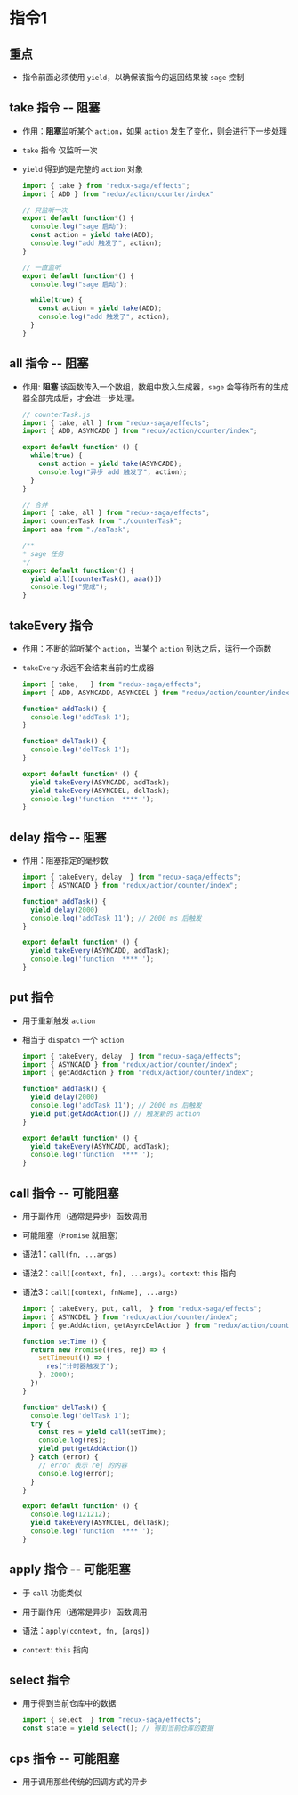 # 指令1

## 重点

*   指令前面必须使用 `yield`，以确保该指令的返回结果被 `sage` 控制

## take 指令 -- 阻塞

*   作用：**阻塞**监听某个 `action`，如果 `action` 发生了变化，则会进行下一步处理

*   `take` 指令 仅监听一次

*   `yield` 得到的是完整的 `action` 对象

    ```javascript
    import { take } from "redux-saga/effects";
    import { ADD } from "redux/action/counter/index"

    // 只监听一次
    export default function*() {
      console.log("sage 启动");
      const action = yield take(ADD);
      console.log("add 触发了", action);
    }

    // 一直监听
    export default function*() {
      console.log("sage 启动");

      while(true) {
        const action = yield take(ADD);
        console.log("add 触发了", action);
      }
    }
    ```

## all 指令 -- 阻塞

*   作用: **阻塞** 该函数传入一个数组，数组中放入生成器，`sage` 会等待所有的生成器全部完成后，才会进一步处理。

    ```javascript
    // counterTask.js
    import { take, all } from "redux-saga/effects";
    import { ADD, ASYNCADD } from "redux/action/counter/index";

    export default function* () {
      while(true) {
        const action = yield take(ASYNCADD);
        console.log("异步 add 触发了", action);
      }
    }
    ```

    ```javascript
    // 合并
    import { take, all } from "redux-saga/effects";
    import counterTask from "./counterTask";
    import aaa from "./aaTask";

    /**
    * sage 任务
    */
    export default function*() {
      yield all([counterTask(), aaa()])
      console.log("完成");
    }
    ```

## takeEvery 指令

*   作用：不断的监听某个 `action`，当某个 `action` 到达之后，运行一个函数

*   `takeEvery` 永远不会结束当前的生成器&#x20;

    ```javascript
    import { take,   } from "redux-saga/effects";
    import { ADD, ASYNCADD, ASYNCDEL } from "redux/action/counter/index";

    function* addTask() {
      console.log('addTask 1');
    }

    function* delTask() {
      console.log('delTask 1');
    }

    export default function* () {
      yield takeEvery(ASYNCADD, addTask);
      yield takeEvery(ASYNCDEL, delTask);
      console.log('function  **** ');
    }
    ```

## delay 指令 -- 阻塞

*   作用：阻塞指定的毫秒数

    ```javascript
    import { takeEvery, delay  } from "redux-saga/effects";
    import { ASYNCADD } from "redux/action/counter/index";

    function* addTask() {
      yield delay(2000)
      console.log('addTask 11'); // 2000 ms 后触发
    }

    export default function* () {
      yield takeEvery(ASYNCADD, addTask);
      console.log('function  **** ');
    }
    ```

## put 指令

*   用于重新触发 `action`

*   相当于 `dispatch` 一个 `action`

    ```javascript
    import { takeEvery, delay  } from "redux-saga/effects";
    import { ASYNCADD } from "redux/action/counter/index";
    import { getAddAction } from "redux/action/counter/index";

    function* addTask() {
      yield delay(2000)
      console.log('addTask 11'); // 2000 ms 后触发
      yield put(getAddAction()) // 触发新的 action
    }

    export default function* () {
      yield takeEvery(ASYNCADD, addTask);
      console.log('function  **** ');
    }
    ```

## call 指令 -- 可能阻塞

*   用于副作用（通常是异步）函数调用

*   可能阻塞（`Promise` 就阻塞）

*   语法1：`call(fn, ...args)`

*   语法2：`call([context, fn], ...args)`。`context`: `this` 指向

*   语法3：`call([context, fnName], ...args)`

    ```javascript
    import { takeEvery, put, call,  } from "redux-saga/effects";
    import { ASYNCDEL } from "redux/action/counter/index";
    import { getAddAction, getAsyncDelAction } from "redux/action/counter/index";

    function setTime () {
      return new Promise((res, rej) => {
        setTimeout(() => {
          res("计时器触发了");
        }, 2000);
      })
    }

    function* delTask() {
      console.log('delTask 1');
      try {
        const res = yield call(setTime);
        console.log(res);
        yield put(getAddAction())
      } catch (error) {
        // error 表示 rej 的内容
        console.log(error);
      }
    }

    export default function* () {
      console.log(121212);
      yield takeEvery(ASYNCDEL, delTask);
      console.log('function  **** ');
    }
    ```

## apply 指令 -- 可能阻塞

*   于 `call` 功能类似

*   用于副作用（通常是异步）函数调用

*   语法：`apply(context, fn, [args])`

*   `context`: `this` 指向

## select 指令

*   用于得到当前仓库中的数据

    ```javascript
    import { select  } from "redux-saga/effects";
    const state = yield select(); // 得到当前仓库的数据
    ```

## cps 指令 -- 可能阻塞

*   用于调用那些传统的回调方式的异步
